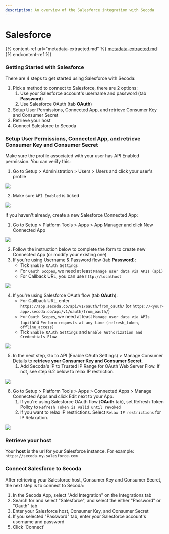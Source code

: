 ```yaml
---
description: An overview of the Salesforce integration with Secoda
---
```


# Salesforce

{% content-ref url="metadata-extracted.md" %}
[metadata-extracted.md](metadata-extracted.md)
{% endcontent-ref %}

### Getting Started with Salesforce

There are 4 steps to get started using Salesforce with Secoda:

1. Pick a method to connect to Salesforce, there are 2 options:
   1. Use your Salesforce account's username and password (tab **Password**)
   2. Use Salesforce OAuth (tab **OAuth**)
2. Setup User Permissions, Connected App, and retrieve Consumer Key and Consumer Secret
3. Retrieve your host
4. Connect Salesforce to Secoda

### Setup User Permissions, Connected App, and retrieve Consumer Key and Consumer Secret

Make sure the profile associated with your user has API Enabled permission. You can verify this:

1. Go to Setup > Administration > Users > Users and click your user's profile

![](https://secoda-public-media-assets.s3.amazonaws.com/image%20\(3\)%20\(1\).png)

2. Make sure `API Enabled` is ticked

![](https://secoda-public-media-assets.s3.amazonaws.com/image%20\(1\)%20\(4\).png)

If you haven't already, create a new Salesforce Connected App:

1. Go to Setup > Platform Tools > Apps > App Manager and click New Connected App

![](https://secoda-public-media-assets.s3.amazonaws.com/image%20\(6\)%20\(3\).png)

2. Follow the instruction below to complete the form to create new Connected App (or modify your existing one)
3. If you're using Username & Password flow (tab **Password**):
   * Tick `Enable OAuth Settings`
   * For `Oauth Scopes`, we need at least `Manage user data via APIs (api)`
   * For Callback URL, you can use `http://localhost`

![](https://secoda-public-media-assets.s3.amazonaws.com/image%20\(5\).png)

4. If you're using Salesforce OAuth flow (tab **OAuth**):
   * For Callback URL, enter `https://app.secoda.co/api/v1/oauth/from_oauth/` (or `https://<your-app>.secoda.co/api/v1/oauth/from_oauth/`)
   * For `Oauth Scopes`, we need at least `Manage user data via APIs (api)`and `Perform requests at any time (refresh_token, offline_access)`
   * Tick `Enable OAuth Settings` and `Enable Authorization and Credentials Flow`

![](https://secoda-public-media-assets.s3.amazonaws.com/image%20\(3\)%20\(2\).png)

5. In the next step, Go to API (Enable OAuth Settings) > Manage Consumer Details to **retrieve your Consumer Key and Consumer Secret**.
   1. Add Secoda's IP to Trusted IP Range for OAuth Web Server Flow. If not, see step 6.2 below to relax IP restriction.

![](https://secoda-public-media-assets.s3.amazonaws.com/image%20\(16\)%20\(1\).png)

6. Go to Setup > Platform Tools > Apps > Connected Apps > Manage Connected Apps and click Edit next to your App.
   1. If you're using Salesforce OAuth flow (**OAuth** tab), set Refresh Token Policy to `Refresh Token is valid until revoked`
   2. If you want to relax IP restrictions. Select `Relax IP restrictions` for IP Relaxation.

![](https://secoda-public-media-assets.s3.amazonaws.com/image%20\(12\).png)

### Retrieve your host

Your **host** is the url for your Salesforce instance. For example: `https://secoda.my.salesforce.com`

### **Connect Salesforce to Secoda** <a href="#h_757a3b000b" id="h_757a3b000b"></a>

After retrieving your Salesforce host, Consumer Key and Consumer Secret, the next step is to connect to Secoda:

1. In the Secoda App, select "Add Integration" on the Integrations tab
2. Search for and select "Salesforce", and select the either "Password" or "Oauth" tab
3. Enter your Salesforce host, Consumer Key, and Consumer Secret
4. If you selected "Password" tab, enter your Salesforce account's username and password
5. Click 'Connect'
